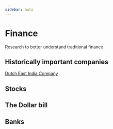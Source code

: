 ```yaml
---
sidebar: auto
---
```


# Finance
Research to better understand traditional finance

## Historically important companies
[Dutch East India Company](https://en.wikipedia.org/wiki/Dutch_East_India_Company)

## Stocks

## The Dollar bill

## Banks

## 